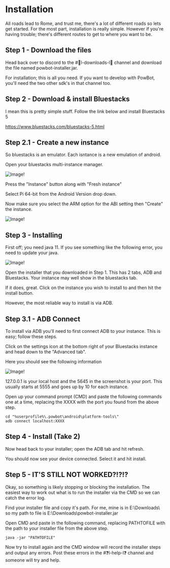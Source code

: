 # Installation

All roads lead to Rome, and trust me, there's a lot of different roads so lets get started. For the most part, installation is really simple.
However if you're having trouble; there's different routes to get to where you want to be. 

## Step 1 - Download the files

Head back over to discord to the #📎l-downloads-l📎 channel and download the file named powbot-installer.jar.

For installation; this is all you need. If you want to develop with PowBot, you'll need the two other sdk's in that channel too.

## Step 2 - Download & install Bluestacks

I mean this is pretty simple stuff. Follow the link below and install Bluestacks 5

https://www.bluestacks.com/bluestacks-5.html

## Step 2.1 - Create a new instance

So bluestacks is an emulator. Each isntance is a new emulation of android.

Open your bluestacks multi-instance manager.

![Image!](https://imgur.com/zWHVrsP.png)

Press the "Instance" button along with "Fresh instance"

Select Pi 64-bit from the Android Version drop down.

Now make sure you select the ARM option for the ABI setting then "Create" the instance.

![Image!](https://cdn.discordapp.com/attachments/763479057186553876/1014114315420307516/unknown.png)

## Step 3 - Installing

First off; you need java 11. If you see something like the following error, you need to update your java.

![Image!](https://cdn.discordapp.com/attachments/341039694362050563/1016026416162283611/Screenshot_2022-09-04_124550.png)

Open the installer that you downloaded in Step 1. This has 2 tabs, ADB and Bluestacks. Your instance may well show in the bluestacks tab.

If it does, great. Click on the instance you wish to install to and then hit the install button.

However, the most reliable way to install is via ADB.

## Step 3.1 - ADB Connect

To install via ADB you'll need to first connect ADB to your instance. This is easy; follow these steps.

Click on the settings icon at the bottom right of your Bluestacks instance and head down to the "Advanced tab".

Here you should see the following information

![Image!](https://i.imgur.com/fU7i672.jpg)

127.0.0.1 is your local host and the 5645 in the screenshot is your port. This usually starts at 5555 and goes up by 10 for each instance.

Open up your command prompt (CMD) and paste the following commands one at a time, replacing the XXXX with the port you found from the above step.

```
cd "%userprofile%\.powbot\android\platform-tools\"
adb connect localhost:XXXX
```

## Step 4 - Install (Take 2)

Now head back to your installer; open the ADB tab and hit refresh. 

You should now see your device connected. Select it and hit install.

## Step 5 - IT'S STILL NOT WORKED?!?!?

Okay, so something is likely stopping or blocking the installation. The easiest way to work out what is to run the installer
via the CMD so we can catch the error log.

Find your installer file and copy it's path. For me, mine is in E:\Downloads\ so my path to file is E:\Downloads\powbot-installer.jar

Open CMD and paste in the following command, replacing PATHTOFILE with the path to your installer file from the above step.

```
java -jar "PATHTOFILE"
```

Now try to install again and the CMD window will record the installer steps and output any errors. Post these errors in the #❓l-help-l❓ channel and someone will try and help.